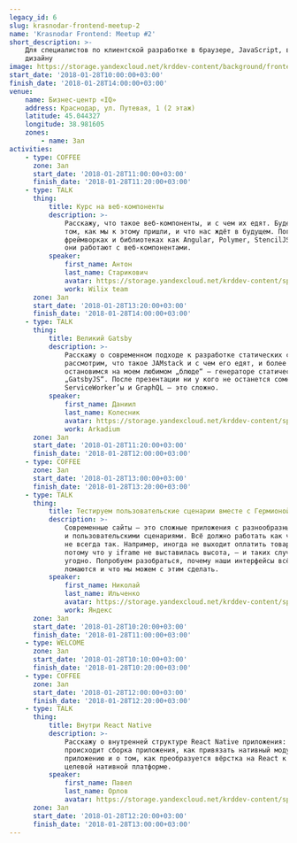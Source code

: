```yaml
---
legacy_id: 6
slug: krasnodar-frontend-meetup-2
name: 'Krasnodar Frontend: Meetup #2'
short_description: >-
    Для специалистов по клиентской разработке в браузере, JavaScript, вёрстке и
    дизайну
image: https://storage.yandexcloud.net/krddev-content/background/frontend.jpg
start_date: '2018-01-28T10:00:00+03:00'
finish_date: '2018-01-28T14:00:00+03:00'
venue:
    name: Бизнес-центр «IQ»
    address: Краснодар, ул. Путевая, 1 (2 этаж)
    latitude: 45.044327
    longitude: 38.981605
    zones:
        - name: Зал
activities:
    - type: COFFEE
      zone: Зал
      start_date: '2018-01-28T11:00:00+03:00'
      finish_date: '2018-01-28T11:20:00+03:00'
    - type: TALK
      thing:
          title: Курс на веб-компоненты
          description: >-
              Расскажу, что такое веб-компоненты, и с чем их едят. Будем разбираться о
              том, как мы к этому пришли, и что нас ждёт в будущем. Поговорим о таких
              фреймворках и библиотеках как Angular, Polymer, StencilJS и о том, как
              они работают с веб-компонентами.
          speaker:
              first_name: Антон
              last_name: Старикович
              avatar: https://storage.yandexcloud.net/krddev-content/speakers%2Fanton-starikovich.jpeg
              work: Wilix team
      zone: Зал
      start_date: '2018-01-28T13:20:00+03:00'
      finish_date: '2018-01-28T14:00:00+03:00'
    - type: TALK
      thing:
          title: Великий Gatsby
          description: >-
              Расскажу о современном подходе к разработке статических сайтов. Мы
              рассмотрим, что такое JAMstack и с чем его едят, и более подробно
              остановимся на моем любимом „блюде“ — генераторе статических сайтов
              „GatsbyJS“. После презентации ни у кого не останется сомнений, что
              ServiceWorker’ы и GraphQL — это сложно.
          speaker:
              first_name: Даниил
              last_name: Колесник
              avatar: https://storage.yandexcloud.net/krddev-content/speakers%2Fdaniil-kolesnik.jpeg
              work: Arkadium
      zone: Зал
      start_date: '2018-01-28T11:20:00+03:00'
      finish_date: '2018-01-28T12:00:00+03:00'
    - type: COFFEE
      zone: Зал
      start_date: '2018-01-28T13:00:00+03:00'
      finish_date: '2018-01-28T13:20:00+03:00'
    - type: TALK
      thing:
          title: Тестируем пользовательские сценарии вместе с Гермионой
          description: >-
              Современные сайты — это сложные приложения с разнообразными интерфейсами
              и пользовательскими сценариями. Всё должно работать как часы. Однако это
              не всегда так. Например, иногда не выходит оплатить товар в интернете,
              потому что у iframe не выставилась высота, — и таких случаев сколько
              угодно. Попробуем разобраться, почему наши интерфейсы всё ещё иногда
              ломаются и что мы можем с этим сделать.
          speaker:
              first_name: Николай
              last_name: Ильченко
              avatar: https://storage.yandexcloud.net/krddev-content/speakers%2Fnick-ilchenko.jpeg
              work: Яндекс
      zone: Зал
      start_date: '2018-01-28T10:20:00+03:00'
      finish_date: '2018-01-28T11:00:00+03:00'
    - type: WELCOME
      zone: Зал
      start_date: '2018-01-28T10:10:00+03:00'
      finish_date: '2018-01-28T10:20:00+03:00'
    - type: COFFEE
      zone: Зал
      start_date: '2018-01-28T12:00:00+03:00'
      finish_date: '2018-01-28T12:20:00+03:00'
    - type: TALK
      thing:
          title: Внутри React Native
          description: >-
              Расскажу о внутренней структуре React Native приложения: о том, как
              происходит сборка приложения, как привязать нативный модуль к вашему
              приложению и о том, как преобразуется вёрстка на React к вёрстке на
              целевой нативной платформе.
          speaker:
              first_name: Павел
              last_name: Орлов
              avatar: https://storage.yandexcloud.net/krddev-content/speakers%2Fpavel.jpg
      zone: Зал
      start_date: '2018-01-28T12:20:00+03:00'
      finish_date: '2018-01-28T13:00:00+03:00'
---
```

